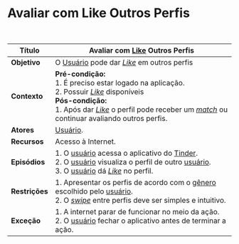 # Avaliar com Like Outros Perfis

<br />

|Título|Avaliar com  [Like](/modelagem/lexicos#like) Outros Perfis|
|------|------------------------------|
|**Objetivo**|O [Usuário](/modelagem/lexicos#usuario) pode dar _[Like](/modelagem/lexicos#like)_ em outros perfis|
|**Contexto**|**Pré-condição:**<br />1. É preciso estar logado na aplicação.<br />2. Possuir _[Like](/modelagem/lexicos#like)_ disponíveis<br />**Pós-condição:**<br />1. Após dar _[Like](/modelagem/lexicos#like)_ o perfil pode receber um _[match](/modelagem/lexicos#match)_ ou continuar avaliando outros perfis.|
|**Atores**|[Usuário](/modelagem/lexicos#usuario).|
|**Recursos**|Acesso à Internet.|
|**Episódios**|1. O [usuário](/modelagem/lexicos#usuario) acessa o aplicativo do [Tinder](/modelagem/lexicos#tinder).<br />2. O [usuário](/modelagem/lexicos#usuario) visualiza o perfil de outro [usuário](/modelagem/lexicos#usuario).<br />3.  O [usuário](/modelagem/lexicos#usuario) dá _[Like](/modelagem/lexicos#like)_ no perfil.|
|**Restrições**|1. Apresentar os perfis de acordo com o [gênero](/modelagem/lexicos#genero) escolhido pelo [usuário](/modelagem/lexicos#usuario).<br />2. O _[swipe](/modelagem/lexicos#swipe)_ entre perfis deve ser simples e intuitivo.|
|**Exceção**|1. A internet parar de funcionar no meio da ação.<br />2. O [usuário](/modelagem/lexicos#usuario) fechar o aplicativo antes de terminar a ação.|
